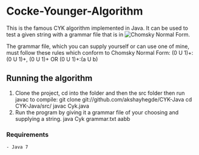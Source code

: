 # Cocke-Younger-Algorithm 
This is the famous CYK algorithm implemented in Java. It can be used to test a given string with a grammar file that is in ![Chomsky Normal Form](https://en.wikipedia.org/wiki/Chomsky_normal_form).

The grammar file, which you can supply yourself or can use one of mine, must follow these rules which conform to Chomsky Normal Form:
(0 U 1)+:(0 U 1)+, (0 U 1)+
			OR
(0 U 1)+:(a U b)

## Running the algorithm

1. Clone the project, cd into the folder and then the src folder then run javac to compile:
    git clone git://github.com/akshayhegde/CYK-Java 
    cd CYK-Java/src/
    javac Cyk.java
2. Run the program by giving it a grammar file of your choosing and supplying a string.
    java Cyk grammar.txt aabb

### Requirements
	- Java 7 
